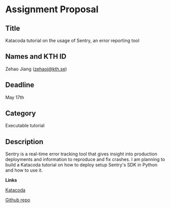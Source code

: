 # Assignment Proposal

## Title
Katacoda tutorial on the usage of Sentry, an error reporting tool

## Names and KTH ID
Zehao Jiang (zehaoj@kth.se)

## Deadline
May 17th

## Category
Executable tutorial

## Description
Sentry is a real-time error tracking tool that gives insight into production deployments and information to reproduce and fix crashes. I am planning to build a Katacoda tutorial on how to deploy setup Sentry's SDK in Python and how to use it.


**Links**

[Katacoda](https://www.katacoda.com/zehaoj/scenarios/sentry-101)

[Github repo](https://github.com/zehaoj/katacoda-scenarios)

